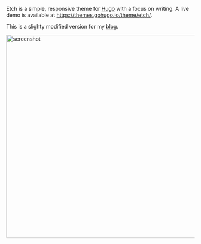 Etch is a simple, responsive theme for [Hugo](https://gohugo.io) with a focus on writing. A live demo is available at https://themes.gohugo.io/theme/etch/.

This is a slighty modified version for my [blog](https://blog.mdeliu.com).

<img src="https://raw.githubusercontent.com/mdeliu/etch/master/images/screenshot_small.png" alt="screenshot" width="545px">